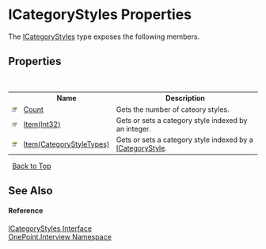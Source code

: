 # ICategoryStyles Properties
 

The <a href="T_OnePoint_Interview_ICategoryStyles">ICategoryStyles</a> type exposes the following members.


## Properties
&nbsp;<table><tr><th></th><th>Name</th><th>Description</th></tr><tr><td>![Public property](media/pubproperty.gif "Public property")</td><td><a href="P_OnePoint_Interview_ICategoryStyles_Count">Count</a></td><td>
Gets the number of cateory styles.</td></tr><tr><td>![Public property](media/pubproperty.gif "Public property")</td><td><a href="P_OnePoint_Interview_ICategoryStyles_Item_1">Item(Int32)</a></td><td>
Gets or sets a category style indexed by an integer.</td></tr><tr><td>![Public property](media/pubproperty.gif "Public property")</td><td><a href="P_OnePoint_Interview_ICategoryStyles_Item">Item(CategoryStyleTypes)</a></td><td>
Gets or sets a category style indexed by a <a href="T_OnePoint_Interview_ICategoryStyle">ICategoryStyle</a>.</td></tr></table>&nbsp;
<a href="#icategorystyles-properties">Back to Top</a>

## See Also


#### Reference
<a href="T_OnePoint_Interview_ICategoryStyles">ICategoryStyles Interface</a><br /><a href="N_OnePoint_Interview">OnePoint.Interview Namespace</a><br />